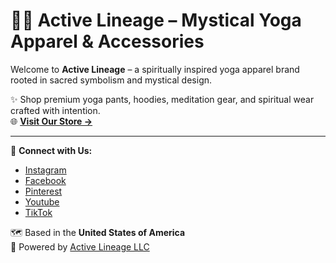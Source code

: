 # 🧘‍♀️ Active Lineage – Mystical Yoga Apparel & Accessories

Welcome to **Active Lineage** – a spiritually inspired yoga apparel brand rooted in sacred symbolism and mystical design.  

✨ Shop premium yoga pants, hoodies, meditation gear, and spiritual wear crafted with intention.  
🌐 **[Visit Our Store →](https://activelineage.com)**

---

📲 **Connect with Us:**
- [Instagram](https://www.instagram.com/activelineage)
- [Facebook](https://www.facebook.com/activelineage)
- [Pinterest](https://www.pinterest.com/activelineage)
- [Youtube](https://www.youtube.com/@ActiveLineage)
- [TikTok](https://www.tiktok.com/@activelineage)

🗺️ Based in the **United States of America**  
🔖 Powered by [Active Lineage LLC](https://activelineage.com)
